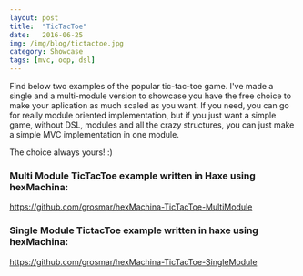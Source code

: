 ```yaml
---
layout: post
title:  "TicTacToe"
date:   2016-06-25
img: /img/blog/tictactoe.jpg
category: Showcase
tags: [mvc, oop, dsl]
---
```

Find below two examples of the popular tic-tac-toe game. I've made a single and a multi-module version to showcase you have the free choice to make your aplication as much scaled as you want.
If you need, you can go for really module oriented implementation, but if you just want a simple game, without DSL, modules and all the crazy structures, you can just make a simple MVC implementation in one module.

The choice always yours! :)

### Multi Module TicTacToe example written in Haxe using hexMachina:
https://github.com/grosmar/hexMachina-TicTacToe-MultiModule

### Single Module TictacToe example written in haxe using hexMachina:
https://github.com/grosmar/hexMachina-TicTacToe-SingleModule
